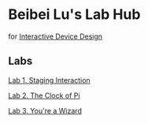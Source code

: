 # Beibei Lu's Lab Hub
for [Interactive Device Design](https://github.com/FAR-Lab/Developing-and-Designing-Interactive-Devices/)

## Labs
[Lab 1. Staging Interaction](Lab%201/)

[Lab 2. The Clock of Pi](Lab%202/)

[Lab 3. You're a Wizard](Lab%203/)
